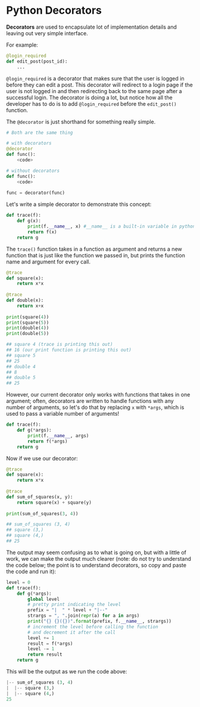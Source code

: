 <!--title={Python Decorators}-->

<!--badges={Software Engineering:15,Python:15}-->

<!--concepts={function_decorator.mdx}-->

# Python Decorators

**Decorators** are used to encapsulate lot of implementation details and leaving out very simple interface.

For example:

```python
@login_required
def edit_post(post_id):
    ...
```

`@login_required` is a decorator that makes sure that the user is logged in before they can edit a post. This decorator will redirect to a login page if the user is not logged in and then redirecting back to the same page after a successful login. The decorator is doing a lot, but notice how all the developer has to do is to add `@login_required` before the `edit_post()` function. 

The `@decorator` is just shorthand for something really simple.

```python
# Both are the same thing

# with decorators
@decorator
def func():
    <code>

# without decorators
def func():
    <code>
    
func = decorator(func)
```

Let's write a simple decorator to demonstrate this concept: 

```python
def trace(f):
    def g(x): 
        print(f.__name__, x) #__name__ is a built-in variable in python that allows you to access the name; in this case, we are accessing the name of our function.
        return f(x)
    return g
```

The `trace()` function takes in a function as argument and returns a new function that is just like the function we passed in, but prints the function name and argument for every call.

```python
@trace
def square(x):
    return x*x
    
@trace
def double(x):
    return x+x
    
print(square(4))
print(square(5))
print(double(4))
print(double(5))

## square 4 (trace is printing this out)
## 16 (our print function is printing this out)
## square 5
## 25
## double 4
## 8
## double 5
## 25
```

However, our current decorator only works with functions that takes in one argument; often, decorators are written to handle functions with any number of arguments, so let's do that by replacing `x` with `*args`, which is used to pass a variable number of arguments!

```python
def trace(f):
    def g(*args):
        print(f.__name__, args)
        return f(*args)
    return g
```

Now if we use our decorator:

```python
@trace
def square(x):
    return x*x
    
@trace
def sum_of_squares(x, y):
    return square(x) + square(y)
    
print(sum_of_squares(3, 4))

## sum_of_squares (3, 4)
## square (3,)
## square (4,)
## 25
```

The output may seem confusing as to what is going on, but with a little of work, we can make the output much clearer (note: do not try to understand the code below; the point is to understand decorators, so copy and paste the code and run it):

```python
level = 0
def trace(f):
    def g(*args):
        global level
        # pretty print indicating the level
        prefix = "|  " * level + "|--"
        strargs = ", ".join(repr(a) for a in args)
        print("{} {}({})".format(prefix, f.__name__, strargs))
        # increment the level before calling the function
        # and decrement it after the call
        level += 1
        result = f(*args)
        level -= 1
        return result
    return g
```

This will be the output as we run the code above:

```python
|-- sum_of_squares (3, 4)
|  |-- square (3,)
|  |-- square (4,)
25
```

